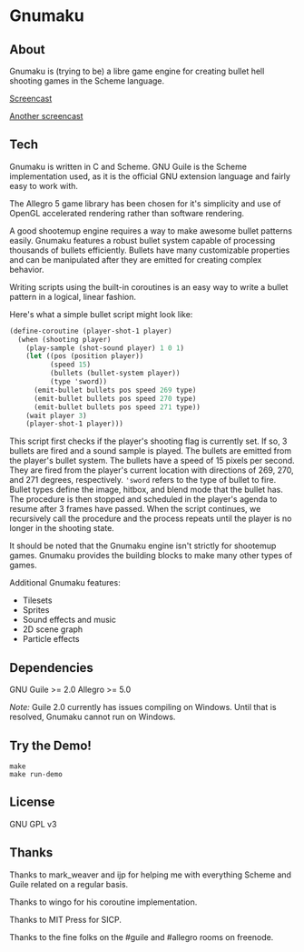 Gnumaku
=======

About
-----
Gnumaku is (trying to be) a libre game engine for creating bullet hell
shooting games in the Scheme language.

[Screencast](https://www.youtube.com/watch?v=cKRkG8I0wDU)

[Another screencast](https://www.youtube.com/watch?v=WWy8UChXAlk)

Tech
----
Gnumaku is written in C and Scheme. GNU Guile is the Scheme
implementation used, as it is the official GNU extension language and
fairly easy to work with.

The Allegro 5 game library has been chosen for it's simplicity and use
of OpenGL accelerated rendering rather than software rendering.

A good shootemup engine requires a way to make awesome bullet patterns
easily. Gnumaku features a robust bullet system capable of processing
thousands of bullets efficiently. Bullets have many customizable
properties and can be manipulated after they are emitted for creating
complex behavior.

Writing scripts using the built-in coroutines is an easy way to write
a bullet pattern in a logical, linear fashion.

Here's what a simple bullet script might look like:

```scheme
(define-coroutine (player-shot-1 player)
  (when (shooting player)
    (play-sample (shot-sound player) 1 0 1)
    (let ((pos (position player))
          (speed 15)
          (bullets (bullet-system player))
          (type 'sword))
      (emit-bullet bullets pos speed 269 type)
      (emit-bullet bullets pos speed 270 type)
      (emit-bullet bullets pos speed 271 type))
    (wait player 3)
    (player-shot-1 player)))
```

This script first checks if the player's shooting flag is currently
set. If so, 3 bullets are fired and a sound sample is played. The
bullets are emitted from the player's bullet system. The bullets have
a speed of 15 pixels per second. They are fired from the player's
current location with directions of 269, 270, and 271 degrees,
respectively. `'sword` refers to the type of bullet to fire. Bullet
types define the image, hitbox, and blend mode that the bullet has.
The procedure is then stopped and scheduled in the player's agenda to
resume after 3 frames have passed. When the script continues, we
recursively call the procedure and the process repeats until the
player is no longer in the shooting state.

It should be noted that the Gnumaku engine isn't strictly for
shootemup games. Gnumaku provides the building blocks to make many
other types of games.

Additional Gnumaku features:
* Tilesets
* Sprites
* Sound effects and music
* 2D scene graph
* Particle effects

Dependencies
------------
GNU Guile >= 2.0
Allegro >= 5.0

*Note:* Guile 2.0 currently has issues compiling on Windows.  Until
that is resolved, Gnumaku cannot run on Windows.

Try the Demo!
------------------
    make
    make run-demo

License
-------
GNU GPL v3

Thanks
------
Thanks to mark_weaver and ijp for helping me with everything Scheme
and Guile related on a regular basis.

Thanks to wingo for his coroutine implementation.

Thanks to MIT Press for SICP.

Thanks to the fine folks on the #guile and #allegro rooms on freenode.